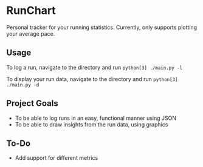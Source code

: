 # RunChart
Personal tracker for your running statistics. Currently, only supports plotting your average pace.

## Usage
To log a run, navigate to the directory and run `python[3] ./main.py -l`

To display your run data, navigate to the directory and run `python[3] ./main.py -d`

## Project Goals
- To be able to log runs in an easy, functional manner using JSON 
- To be able to draw insights from the run data, using graphics

## To-Do
- Add support for different metrics

